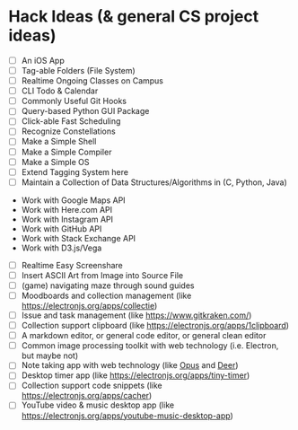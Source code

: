 # Hack Ideas (& general CS project ideas)

- [ ] An iOS App
- [ ] Tag-able Folders (File System)
- [ ] Realtime Ongoing Classes on Campus
- [ ] CLI Todo & Calendar
- [ ] Commonly Useful Git Hooks
- [ ] Query-based Python GUI Package
- [ ] Click-able Fast Scheduling
- [ ] Recognize Constellations
- [ ] Make a Simple Shell
- [ ] Make a Simple Compiler
- [ ] Make a Simple OS
- [ ] Extend Tagging System here
- [ ] Maintain a Collection of Data Structures/Algorithms in (C, Python, Java)
- Work with Google Maps API
- Work with Here.com API
- Work with Instagram API
- Work with GitHub API
- Work with Stack Exchange API
- Work with D3.js/Vega
- [ ] Realtime Easy Screenshare
- [ ] Insert ASCII Art from Image into Source File
- [ ] (game) navigating maze through sound guides
- [ ] Moodboards and collection management (like https://electronjs.org/apps/collectie)
- [ ] Issue and task management (like https://www.gitkraken.com/)
- [ ] Collection support clipboard (like https://electronjs.org/apps/1clipboard)
- [ ] A markdown editor, or general code editor, or general clean editor
- [ ] Common image processing toolkit with web technology (i.e. Electron, but maybe not)
- [ ] Note taking app with web technology (like [Opus](https://electronjs.org/apps/opus) and [Deer](https://electronjs.org/apps/deer))
- [ ] Desktop timer app (like https://electronjs.org/apps/tiny-timer)
- [ ] Collection support code snippets (like https://electronjs.org/apps/cacher)
- [ ] YouTube video & music desktop app (like https://electronjs.org/apps/youtube-music-desktop-app)
